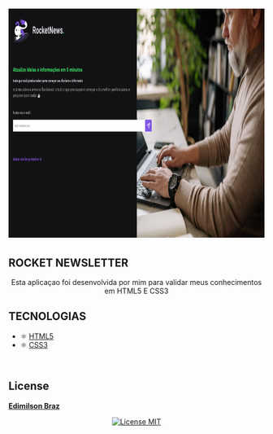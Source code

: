 <h1 align="center">
  <p>
      <a target="_blank" rel="noopener noreferrer" href="">
        <img src="./assets/rocket-news.png" alt="ROCKET NEWSLETTER" height="450px" style="max-width:100%;">
      </a>
  </P>

  <h2>ROCKET NEWSLETTER</h2> 
  <p align="center">Esta aplicaçao foi desenvolvida por mim para validar meus conhecimentos em HTML5 E CSS3</p>
  
</h1>

## TECNOLOGIAS
- ⚛️ [HTML5](https://developer.mozilla.org/pt-BR/docs/Web/HTML)
- ⚛️ [CSS3](https://developer.mozilla.org/pt-BR/docs/Web/CSS)

<br>

## License
[**Edimilson Braz**](https://www.linkedin.com/in/edimilsonbraz/)
<p align="center">
  <a href="https://opensource.org/licenses/MIT">
    <img src="https://img.shields.io/badge/License-MIT-blue.svg" alt="License MIT">
  </a>
</p>